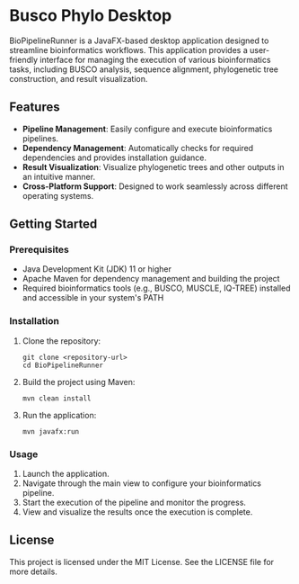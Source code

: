 # Busco Phylo Desktop

BioPipelineRunner is a JavaFX-based desktop application designed to streamline bioinformatics workflows. This application provides a user-friendly interface for managing the execution of various bioinformatics tasks, including BUSCO analysis, sequence alignment, phylogenetic tree construction, and result visualization.

## Features

- **Pipeline Management**: Easily configure and execute bioinformatics pipelines.
- **Dependency Management**: Automatically checks for required dependencies and provides installation guidance.
- **Result Visualization**: Visualize phylogenetic trees and other outputs in an intuitive manner.
- **Cross-Platform Support**: Designed to work seamlessly across different operating systems.

## Getting Started

### Prerequisites

- Java Development Kit (JDK) 11 or higher
- Apache Maven for dependency management and building the project
- Required bioinformatics tools (e.g., BUSCO, MUSCLE, IQ-TREE) installed and accessible in your system's PATH

### Installation

1. Clone the repository:
   ```
   git clone <repository-url>
   cd BioPipelineRunner
   ```

2. Build the project using Maven:
   ```
   mvn clean install
   ```

3. Run the application:
   ```
   mvn javafx:run
   ```

### Usage

1. Launch the application.
2. Navigate through the main view to configure your bioinformatics pipeline.
3. Start the execution of the pipeline and monitor the progress.
4. View and visualize the results once the execution is complete.

## License

This project is licensed under the MIT License. See the LICENSE file for more details.
